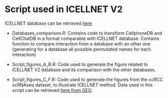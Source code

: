 # Script used in ICELLNET V2 

ICELLNET database can be retrieved [here](https://github.com/soumelis-lab/ICELLNET/blob/master/data/ICELLNETdb.csv)

- Databases_comparison.R: 
Contains code to transform CellphoneDB and CellChatDB in a format comparable with ICELLNET database. 
Contains function to compare interaction from a database with an other one (generating for a database all possible permutated names for each interaction)

- Script_figures_A_B.R: 
Code used to generate the figure related to ICELLNET V2 database and its comparison with the other databases.

- Script_figures_C_F.R: 
Code used to generate the figures from the ccRCC scRNAseq dataset, to illustrate ICELLNET method.
Data used in this script can be retrieved [here from GEO](https://www.ncbi.nlm.nih.gov/geo/query/acc.cgi?acc=GSE222703).



